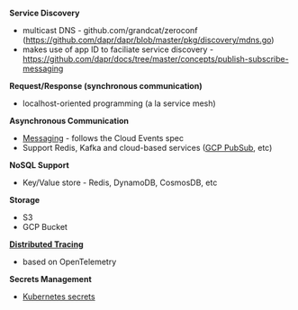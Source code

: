 **Service Discovery**

- multicast DNS - github.com/grandcat/zeroconf (https://github.com/dapr/dapr/blob/master/pkg/discovery/mdns.go)
- makes use of app ID to faciliate service discovery - https://github.com/dapr/docs/tree/master/concepts/publish-subscribe-messaging

**Request/Response (synchronous communication)**

- localhost-oriented programming (a la service mesh)

**Asynchronous Communication**

- [Messaging](https://github.com/dapr/docs/blob/master/concepts/publish-subscribe-messaging/README.md) - follows the Cloud Events spec
- Support Redis, Kafka and cloud-based services ([GCP PubSub](https://github.com/dapr/docs/blob/master/concepts/bindings/README.md), etc) 

**NoSQL Support**

- Key/Value store - Redis, DynamoDB, CosmosDB, etc

**Storage**

- S3
- GCP Bucket

**[Distributed Tracing](https://github.com/dapr/docs/blob/master/concepts/distributed-tracing/README.md)**

- based on OpenTelemetry 

**Secrets Management**

- [Kubernetes secrets](https://github.com/dapr/docs/blob/master/concepts/components/secrets.md)
